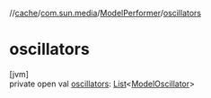 //[cache](../../../index.md)/[com.sun.media](../index.md)/[ModelPerformer](index.md)/[oscillators](oscillators.md)

# oscillators

[jvm]\
private open val [oscillators](oscillators.md): [List](https://docs.oracle.com/javase/8/docs/api/java/util/List.html)&lt;[ModelOscillator](../-model-oscillator/index.md)&gt;
